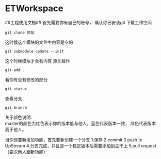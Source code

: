 ETWorkspace
===========
##工程使用文档##
首先需要你有自己的账号，
确认你已安装git
下载工作空间 
``` 
git clone 网站 
```
 这时候这个模块的文件中内容是空的
```
git submodule update --init 
```
这个时候模块才会有内容
添加操作
```
git add .
```
看你有没有修改的部分
```
git status
```
查看分支
```
git branch
```
关于颜色说明:
</br>
master的颜色为红色表示你的版本低与他人，蓝色代表版本一致，
绿色代表版本高于他人。      

当你想要新增加功能，首先要新创建一个分支
1.保存
2.commit
3.push to UpStream
4.分支完成，并且是一个稳定版本后需要添加到主干上
5.pull request（要求他人跟新功能）
